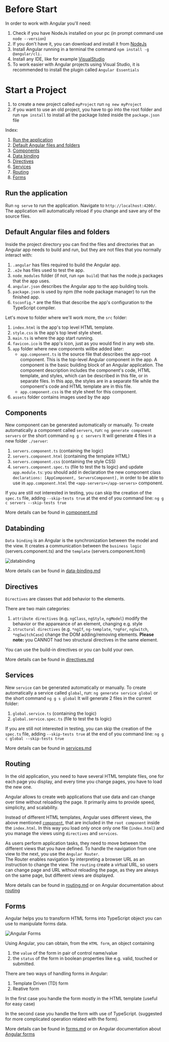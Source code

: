 # Before Start

In order to work with Angular you'll need:

1. Check if you have NodeJs installed on your pc (in prompt command use `node --version`)
2. If you don't have it, you can download and install it from [NodeJs](https://nodejs.org/en/download/)
3. Install Angular running in a terminal the command `npm install -g @angular/cli.`
4. Install any IDE, like for example [VisualStudio](https://visualstudio.microsoft.com/downloads/)
5. To work easier with Angular projects using Visual Studio, it is recommended to install the plugin called `Angular Essentials`

# Start a Project

1. to create a new project called `myProject` run `ng new myProject`
2. if you want to use an old project, you have to go into the root folder and run `npm install` to install all the package listed inside the `package.json` file

Index:

1. [Run the application](#run-the-application)
2. [Default Angular files and folders](#default-angular-files-and-folders)
3. [Components](#components)
4. [Data binding](#databinding)
5. [Directives](#directives)
6. [Services](#services)
7. [Routing](#routing)
8. [Forms](#forms)

## Run the application

Run `ng serve` to run the application. Navigate to `http://localhost:4200/`. The application will automatically reload if you change and save any of the source files.

## Default Angular files and folders

Inside the project directory you can find the files and directories that an Angular app needs to build and run, but they are not files that you normally interact with:

1. `.angular` has files required to build the Angular app.
2. `.e2e` has files used to test the app.
3. `node_modules` folder (if not, run `npm build`) that has the node.js packages that the app uses.
4. `angular.json` describes the Angular app to the app building tools.
5. `package.json` is used by npm (the node package manager) to run the finished app.
6. `tsconfig.*` are the files that describe the app's configuration to the TypeScript compiler.

Let's move to folder where we'll work more, the `src` folder:

1. `index.html` is the app's top level HTML template.
2. `style.css` is the app's top level style sheet.
3. `main.ts` is where the app start running.
4. `favicon.ico` is the app's icon, just as you would find in any web site.
5. `app` folder where new components willbe added later:
   - `app.component.ts` is the source file that describes the app-root component. This is the top-level Angular component in the app. A component is the basic building block of an Angular application. The component description includes the component's code, HTML template, and styles, which can be described in this file, or in separate files. In this app, the styles are in a separate file while the component's code and HTML template are in this file.
   - `app.component.css` is the style sheet for this component.
6. `assets` folder contains images used by the app

## Components

New component can be generated automatically or manually.
To create automatically a component called `servers`, run:
`ng generate component servers`
or the short command
`ng g c servers`
It will generate 4 files in a new folder `./server`:

1. `servers.component.ts` (containing the logic)
2. `servers.component.html` (containing the template HTML)
3. `servers.component.css` (containing the style CSS)
4. `servers.component.spec.ts` (file to test the ts logic)
   and update `app.module.ts`:
   you should add in declaration the new component class
   `declarations: [AppComponent, ServersComponent],`
   in order to be able to use in `app.component.html` the `<app-servers></app-servers>` component.

If you are still not interested in testing, you can skip the creation of the `spec.ts` file, adding `--skip-tests true` at the end of you command line:
`ng g c servers --skip-tests true`

More details can be found in [component.md](./src/documentation/component.md)

## Databinding

`Data binding` is an Angular is the synchronization between the model and the view.
It creates a communication between the `business logic` (servers.component.ts) and the `template` (servers.component.html)

![databinding](./src/assets/databinding.jpg "databinding")

More details can be found in [data-binding.md](./src/documentation/data-binding.md)

## Directives

`Directives` are classes that add behavior to the elements.

There are two main categories:

1. `attribute directives` (e.g. `ngClass`, `ngStyle`, `ngModel`) modify the behavior or the appareance of an element, changing e.g. style
2. `structural directives` (e.g. `*ngIf`, `ng-template`, `*ngFor`, `ngSwitch`, `*ngSwitchCase`) change the DOM adding/removing elements.
   **Please note:** you CANNOT had two structural directives in the same element.

You can use the build-in directives or you can build your own.

More details can be found in [directives.md](./src/documentation/directives.md)

## Services

New `service` can be generated automatically or manually.
To create automatically a service called `global`, run:
`ng generate service global`
or the short command
`ng g s global`
It will generate 2 files in the current folder:

1. `global.service.ts` (containing the logic)
2. `global.service.spec.ts` (file to test the ts logic)

If you are still not interested in testing, you can skip the creation of the `spec.ts` file, adding `--skip-tests true` at the end of you command line:
`ng g c global --skip-tests true`

More details can be found in [services.md](./src/documentation/services.md)

## Routing

In the old application, you need to have several HTML template files, one for each page you display, and every time you change pages, you have to load the new one.

Angular allows to create web applications that use data and can change over time without reloading the page. It primarily aims to provide speed, simplicity, and scalability.

Instead of different HTML templates, Angular uses different views, the above mentioned [`component`](#components), that are included in the `root component` inside the `index.html`. In this way you load only once only one file (`index.html`) and you manage the views using `directives` and `services`.

As users perform application tasks, they need to move between the different views that you have defined. To handle the navigation from one view to the next, you use the `Angular Router`. \
The Router enables navigation by interpreting a browser URL as an instruction to change the view.
The `routing` create a virtual URL, so users can change page and URL without reloading the page, as they are always on the same page, but different views are displayed.

More details can be found in [routing.md](./src/documentation/routing.md) or on Angular documentation about [routing](https://angular.io/guide/routing-overview)

## Forms

Angular helps you to transform HTML forms into TypeScript object you can use to manipulate forms data.

![Angular Forms](./src/assets/forms.jpg "Angular forms")

Using Angular, you can obtain, from the `HTML form`, an object containing

1. the `value` of the form in pair of control name/value
2. the `status` of the form in boolean properties like e.g. valid, touched or submitted.

There are two ways of handling forms in Angular:

1. Template Driven (TD) form
2. Reative form

In the first case you handle the form mostly in the HTML template (useful for easy case)

In the second case you handle the form with use of TypeScript. (suggested for more complicated operation related with the form).

More details can be found in [forms.md](./src/documentation/forms.md) or on Angular documentation about [Angular forms](https://angular.dev/guide/forms)
